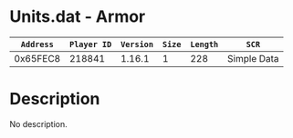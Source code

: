 # Units.dat - Armor

| `Address` | `Player ID` | `Version` | `Size` | `Length` | `SCR` |
| ---------- | ----------- | --------- | ------ | -------- | ---- |
| 0x65FEC8 | 218841 | 1.16.1 | 1 | 228 | Simple Data |

# Description

No description.